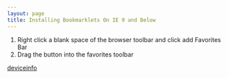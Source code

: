 ```yaml
---
layout: page
title: Installing Bookmarklets On IE 9 and Below
---
```


<ol>
    <li>Right click a blank space of the browser toolbar and click add Favorites Bar</li>
    <li>Drag the button into the favorites toolbar</li>
</ol>

<a class="bookmarklet btn" href="javascript:function loadScript(scriptURL){var scriptElem=document.createElement('SCRIPT'); scriptElem.setAttribute('language', 'JavaScript'); scriptElem.setAttribute('src', scriptURL); document.body.appendChild(scriptElem);}loadScript('https://cullanluther.com/project/device/js/bookmarklet.js');"><span>deviceinfo</span></a>